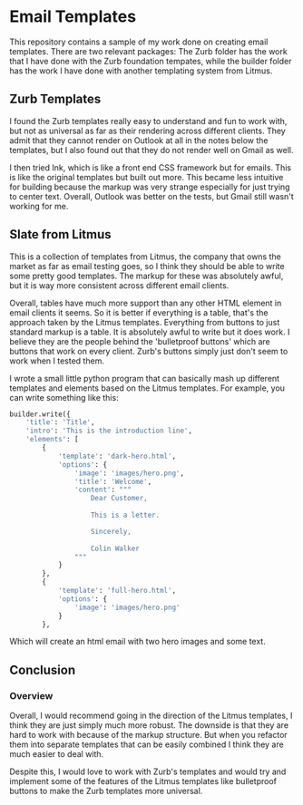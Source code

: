 # Email Templates

This repository contains a sample of my work done on creating email templates. There are two relevant packages: The Zurb folder has the work that I have done with the Zurb foundation tempates, while the builder folder has the work I have done with another templating system from Litmus.

## Zurb Templates
I found the Zurb templates really easy to understand and fun to work with, but not as universal as far as their rendering across different clients. They admit that they cannot render on Outlook at all in the notes below the templates, but I also found out that they do not render well on Gmail as well.

I then tried Ink, which is like a front end CSS framework but for emails. This is like the original templates but built out more. This became less intuitive for building because the markup was very strange especially for just trying to center text. Overall, Outlook was better on the tests, but Gmail still wasn't working for me.

## Slate from Litmus
This is a collection of templates from Litmus, the company that owns the market as far as email testing goes, so I think they should be able to write some pretty good templates. The markup for these was absolutely awful, but it is way more consistent across different email clients.

Overall, tables have much more support than any other HTML element in email clients it seems. So it is better if everything is a table, that's the approach taken by the Litmus templates. Everything from buttons to just standard markup is a table. It is absolutely awful to write but it does work. I believe they are the people behind the 'bulletproof buttons' which are buttons that work on every client. Zurb's buttons simply just don't seem to work when I tested them.

I wrote a small little python program that can basically mash up different templates and elements based on the Litmus templates. For example, you can write something like this:

```python
builder.write({
    'title': 'Title',
    'intro': 'This is the introduction line',
    'elements': [
        {
            'template': 'dark-hero.html',
            'options': {
                'image': 'images/hero.png',
                'title': 'Welcome',
                'content': """
                    Dear Customer,
                    
                    This is a letter.

                    Sincerely,
                    
                    Colin Walker
                """
            }
        },
        {
            'template': 'full-hero.html',
            'options': {
                'image': 'images/hero.png'
            }
        },
```

Which will create an html email with two hero images and some text.

## Conclusion

### Overview

Overall, I would recommend going in the direction of the Litmus templates, I think they are just simply much more robust. The downside is that they are hard to work with because of the markup structure. But when you refactor them into separate templates that can be easily combined I think they are much easier to deal with.

Despite this, I would love to work with Zurb's templates and would try and implement some of the features of the Litmus templates like bulletproof buttons to make the Zurb templates more universal.

